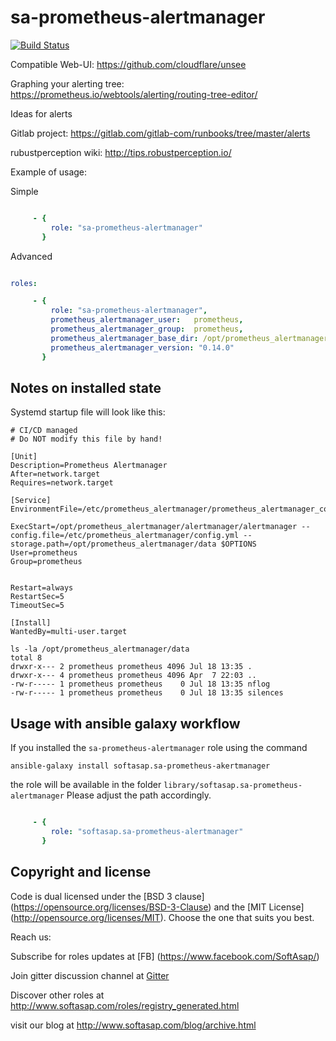sa-prometheus-alertmanager
==========================

[![Build Status](https://travis-ci.org/softasap/sa-prometheus-alertmanager.svg?branch=master)](https://travis-ci.org/softasap/sa-prometheus-alertmanager)

Compatible Web-UI:  https://github.com/cloudflare/unsee

Graphing your alerting tree:  https://prometheus.io/webtools/alerting/routing-tree-editor/

Ideas for alerts

Gitlab project:
	https://gitlab.com/gitlab-com/runbooks/tree/master/alerts

rubustperception wiki:
	http://tips.robustperception.io/

Example of usage:

Simple

```YAML

     - {
         role: "sa-prometheus-alertmanager"
       }
```

Advanced

```YAML

roles:

     - {
         role: "sa-prometheus-alertmanager",
         prometheus_alertmanager_user:   prometheus,
         prometheus_alertmanager_group:  prometheus,
         prometheus_alertmanager_base_dir: /opt/prometheus_alertmanager,
         prometheus_alertmanager_version: "0.14.0"
       }
```


Notes on installed state
------------------------

Systemd startup file will look like this:

```
# CI/CD managed
# Do NOT modify this file by hand!

[Unit]
Description=Prometheus Alertmanager
After=network.target
Requires=network.target

[Service]
EnvironmentFile=/etc/prometheus_alertmanager/prometheus_alertmanager_configuration

ExecStart=/opt/prometheus_alertmanager/alertmanager/alertmanager --config.file=/etc/prometheus_alertmanager/config.yml --storage.path=/opt/prometheus_alertmanager/data $OPTIONS
User=prometheus
Group=prometheus


Restart=always
RestartSec=5
TimeoutSec=5

[Install]
WantedBy=multi-user.target
```

```
ls -la /opt/prometheus_alertmanager/data
total 8
drwxr-x--- 2 prometheus prometheus 4096 Jul 18 13:35 .
drwxr-x--- 4 prometheus prometheus 4096 Apr  7 22:03 ..
-rw-r----- 1 prometheus prometheus    0 Jul 18 13:35 nflog
-rw-r----- 1 prometheus prometheus    0 Jul 18 13:35 silences
```


Usage with ansible galaxy workflow
----------------------------------

If you installed the `sa-prometheus-alertmanager` role using the command


`
   ansible-galaxy install softasap.sa-prometheus-akertmanager
`

the role will be available in the folder `library/softasap.sa-prometheus-alertmanager`
Please adjust the path accordingly.

```YAML

     - {
         role: "softasap.sa-prometheus-alertmanager"
       }

```




Copyright and license
---------------------

Code is dual licensed under the [BSD 3 clause] (https://opensource.org/licenses/BSD-3-Clause) and the [MIT License] (http://opensource.org/licenses/MIT). Choose the one that suits you best.

Reach us:

Subscribe for roles updates at [FB] (https://www.facebook.com/SoftAsap/)

Join gitter discussion channel at [Gitter](https://gitter.im/softasap)

Discover other roles at  http://www.softasap.com/roles/registry_generated.html

visit our blog at http://www.softasap.com/blog/archive.html

